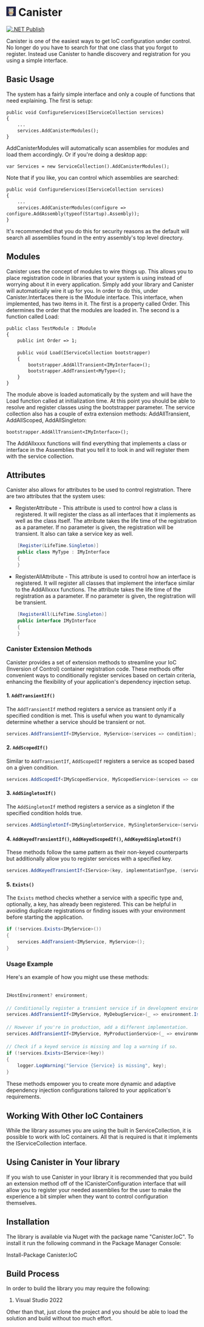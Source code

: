 # <img src="./Icon.png" height="25px" /> Canister

[![.NET Publish](https://github.com/JaCraig/Canister/actions/workflows/dotnet-publish.yml/badge.svg)](https://github.com/JaCraig/Canister/actions/workflows/dotnet-publish.yml)

Canister is one of the easiest ways to get IoC configuration under control. No longer do you have to search for that one class that you forgot to register. Instead use Canister to handle discovery and registration for you using a simple interface.

## Basic Usage

The system has a fairly simple interface and only a couple of functions that need explaining. The first is setup:

    public void ConfigureServices(IServiceCollection services)
    {
        ...
        services.AddCanisterModules();
    }

AddCanisterModules will automatically scan assemblies for modules and load them accordingly. Or if you're doing a desktop app:

    var Services = new ServiceCollection().AddCanisterModules();

Note that if you like, you can control which assemblies are searched:

    public void ConfigureServices(IServiceCollection services)
    {
        ...
        services.AddCanisterModules(configure => configure.AddAssembly(typeof(Startup).Assembly));
    }

It's recommended that you do this for security reasons as the default will search all assemblies found in the entry assembly's top level directory.

## Modules

Canister uses the concept of modules to wire things up. This allows you to place registration code in libraries that your system is using instead of worrying about it in every application. Simply add your library and Canister will automatically wire it up for you. In order to do this, under Canister.Interfaces there is the IModule interface. This interface, when implemented, has two items in it. The first is a property called Order. This determines the order that the modules are loaded in. The second is a function called Load:

    public class TestModule : IModule
    {
        public int Order => 1;

        public void Load(IServiceCollection bootstrapper)
        {
		    bootstrapper.AddAllTransient<IMyInterface>();
			bootstrapper.AddTransient<MyType>();
        }
    }
	
The module above is loaded automatically by the system and will have the Load function called at initialization time. At this point you should be able to resolve and register classes using the bootstrapper parameter. The service collection also has a couple of extra extension methods: AddAllTransient, AddAllScoped, AddAllSingleton:

    bootstrapper.AddAllTransient<IMyInterface>();
	
The AddAllxxxx functions will find everything that implements a class or interface in the Assemblies that you tell it to look in and will register them with the service collection.

## Attributes

Canister also allows for attributes to be used to control registration. There are two attributes that the system uses:

* RegisterAttribute - This attribute is used to control how a class is registered. It will register the class as all interfaces that it implements as well as the class itself. The attribute takes the life time of the registration as a parameter. If no parameter is given, the registration will be transient. It also can take a service key as well.

```csharp
    [Register(LifeTime.Singleton)]
    public class MyType : IMyInterface
    {
    }
```

* RegisterAllAttribute - This attribute is used to control how an interface is registered. It will register all classes that implement the interface similar to the AddAllxxxx functions. The attribute takes the life time of the registration as a parameter. If no parameter is given, the registration will be transient.

```csharp
    [RegisterAll(LifeTime.Singleton)]
    public interface IMyInterface
    {
    }
```

### Canister Extension Methods

Canister provides a set of extension methods to streamline your IoC (Inversion of Control) container registration code. These methods offer convenient ways to conditionally register services based on certain criteria, enhancing the flexibility of your application's dependency injection setup.

#### 1. `AddTransientIf()`

The `AddTransientIf` method registers a service as transient only if a specified condition is met. This is useful when you want to dynamically determine whether a service should be transient or not.

```csharp
services.AddTransientIf<IMyService, MyService>(services => condition);
```

#### 2. `AddScopedIf()`

Similar to `AddTransientIf`, `AddScopedIf` registers a service as scoped based on a given condition.

```csharp
services.AddScopedIf<IMyScopedService, MyScopedService>(services => condition);
```

#### 3. `AddSingletonIf()`

The `AddSingletonIf` method registers a service as a singleton if the specified condition holds true.

```csharp
services.AddSingletonIf<IMySingletonService, MySingletonService>(services => condition);
```

#### 4. `AddKeyedTransientIf()`, `AddKeyedScopedIf()`, `AddKeyedSingletonIf()`

These methods follow the same pattern as their non-keyed counterparts but additionally allow you to register services with a specified key.

```csharp
services.AddKeyedTransientIf<IService>(key, implementationType, (services, key) => condition);
```

#### 5. `Exists()`

The `Exists` method checks whether a service with a specific type and, optionally, a key, has already been registered. This can be helpful in avoiding duplicate registrations or finding issues with your environment before starting the application.

```csharp
if (!services.Exists<IMyService>())
{
    services.AddTransient<IMyService, MyService>();
}
```

### Usage Example

Here's an example of how you might use these methods:

```csharp

IHostEnvironment? environment;

// Conditionally register a transient service if in development environment.
services.AddTransientIf<IMyService, MyDebugService>(_ => environment.IsDevelopment());

// However if you're in production, add a different implementation.
services.AddTransientIf<IMyService, MyProductionService>(_ => environment.IsProduction());

// Check if a keyed service is missing and log a warning if so.
if (!services.Exists<IService>(key))
{
    logger.LogWarning("Service {Service} is missing", key);
}

```

These methods empower you to create more dynamic and adaptive dependency injection configurations tailored to your application's requirements.

## Working With Other IoC Containers

While the library assumes you are using the built in ServiceCollection, it is possible to work with IoC containers. All that is required is that it implements the IServiceCollection interface.

## Using Canister in Your library

If you wish to use Canister in your library it is recommended that you build an extension method off of the ICanisterConfiguration interface that will allow you to register your needed assemblies for the user to make the experience a bit simpler when they want to control configuration themselves.

## Installation

The library is available via Nuget with the package name "Canister.IoC". To install it run the following command in the Package Manager Console:

Install-Package Canister.IoC

## Build Process

In order to build the library you may require the following:

1. Visual Studio 2022

Other than that, just clone the project and you should be able to load the solution and build without too much effort.
